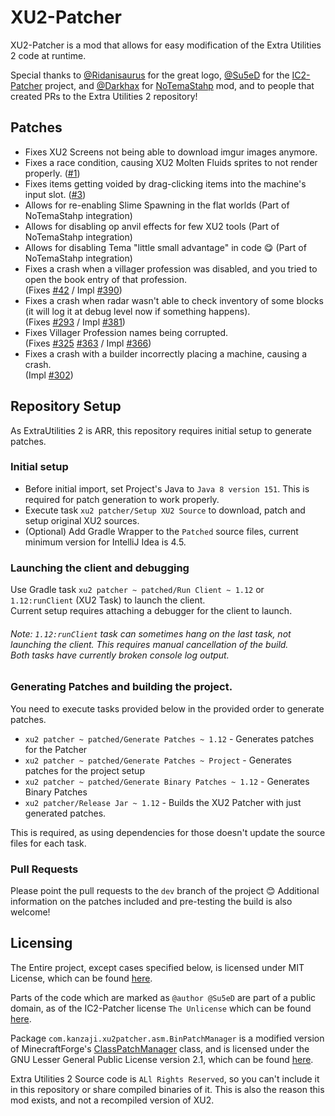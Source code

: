 # XU2-Patcher
XU2-Patcher is a mod that allows for easy modification of the Extra Utilities 2 code at runtime.

Special thanks to [@Ridanisaurus](https://github.com/Ridanisaurus) for the great logo, [@Su5eD](https://github.com/Su5eD/) for the [IC2-Patcher](https://github.com/Su5eD/IC2-Patcher/) project, and [@Darkhax](https://github.com/Darkhax) for [NoTemaStahp](https://github.com/Darkhax-Minecraft/NoTemaStahp) mod, and to people that created PRs to the Extra Utilities 2 repository!

## Patches
- Fixes XU2 Screens not being able to download imgur images anymore.
- Fixes a race condition, causing XU2 Molten Fluids sprites to not render properly. ([#1](https://github.com/Kanzaji/XU2-Patcher/issues/1))
- Fixes items getting voided by drag-clicking items into the machine's input slot. ([#3](https://github.com/Kanzaji/XU2-Patcher/issues/3))
- Allows for re-enabling Slime Spawning in the flat worlds (Part of NoTemaStahp integration)
- Allows for disabling op anvil effects for few XU2 tools (Part of NoTemaStahp integration)
- Allows for disabling Tema "little small advantage" in code 😋 (Part of NoTemaStahp integration)
- Fixes a crash when a villager profession was disabled, and you tried to open the book entry of that profession.
  <br>(Fixes [#42](https://github.com/rwtema/Extra-Utilities-2-Source/issues/42) / Impl [#390](https://github.com/rwtema/Extra-Utilities-2-Source/pull/390))
- Fixes a crash when radar wasn't able to check inventory of some blocks (it will log it at debug level now if something happens).
  <br>(Fixes [#293](https://github.com/rwtema/Extra-Utilities-2-Source/issues/293) / Impl [#381](https://github.com/rwtema/Extra-Utilities-2-Source/pull/381))
- Fixes Villager Profession names being corrupted.
  <br>(Fixes [#325](https://github.com/rwtema/Extra-Utilities-2-Source/issues/325) [#363](https://github.com/rwtema/Extra-Utilities-2-Source/issues/363) / Impl [#366](https://github.com/rwtema/Extra-Utilities-2-Source/pull/366))
- Fixes a crash with a builder incorrectly placing a machine, causing a crash.
  <br>(Impl [#302](https://github.com/rwtema/Extra-Utilities-2-Source/pull/302))

## Repository Setup
As ExtraUtilities 2 is ARR, this repository requires initial setup to generate patches.

### Initial setup
- Before initial import, set Project's Java to `Java 8 version 151`. This is required for patch generation to work properly.
- Execute task `xu2 patcher/Setup XU2 Source` to download, patch and setup original XU2 sources.
- (Optional) Add Gradle Wrapper to the `Patched` source files, current minimum version for IntelliJ Idea is 4.5.

### Launching the client and debugging
Use Gradle task `xu2 patcher ~ patched/Run Client ~ 1.12` or `1.12:runClient` (XU2 Task) to launch the client.<br>
Current setup requires attaching a debugger for the client to launch.

###### Note: `1.12:runClient` task can sometimes hang on the last task, not launching the client. This requires manual cancellation of the build.<br> Both tasks have currently broken console log output.

### Generating Patches and building the project.
You need to execute tasks provided below in the provided order to generate patches.
- `xu2 patcher ~ patched/Generate Patches ~ 1.12` - Generates patches for the Patcher
- `xu2 patcher ~ patched/Generate Patches ~ Project` - Generates patches for the project setup
- `xu2 patcher ~ patched/Generate Binary Patches ~ 1.12` - Generates Binary Patches
- `xu2 patcher/Release Jar ~ 1.12` - Builds the XU2 Patcher with just generated patches.

This is required, as using dependencies for those doesn't update the source files for each task.

### Pull Requests
Please point the pull requests to the `dev` branch of the project 😊 Additional information on the patches included and pre-testing the build is also welcome!

## Licensing
The Entire project, except cases specified below, is licensed under MIT License, which can be found [here](https://github.com/Kanzaji/XU2-Patcher/blob/master/LICENSE).

Parts of the code which are marked as `@author @Su5eD` are part of a public domain, as of the IC2-Patcher license `The Unlicense` which can be found [here](https://github.com/Su5eD/IC2-Patcher/blob/master/LICENSE).

Package `com.kanzaji.xu2patcher.asm.BinPatchManager` is a modified version of MinecraftForge's [ClassPatchManager](https://github.com/MinecraftForge/MinecraftForge/blob/1.12.x/src/main/java/net/minecraftforge/fml/common/patcher/ClassPatchManager.java) class, and is licensed under the GNU Lesser General Public License version 2.1, which can be found [here](https://github.com/MinecraftForge/MinecraftForge/blob/1.12.x/LICENSE.txt).

Extra Utilities 2 Source code is `ALl Rights Reserved`, so you can't include it in this repository or share compiled binaries of it. This is also the reason this mod exists, and not a recompiled version of XU2.
